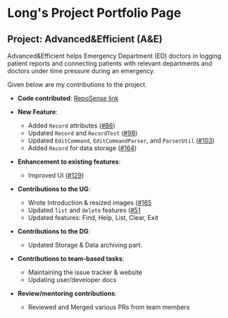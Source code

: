 # Long's Project Portfolio Page

## Project: Advanced&Efficient (A&E)
Advanced&Efficient helps Emergency Department (ED) doctors in logging patient reports and connecting patients with relevant departments and doctors under time pressure during an emergency.

Given below are my contributions to the project.

* **Code contributed**: [RepoSense link](https://nus-cs2103-ay2324s1.github.io/tp-dashboard/?search=longnguyentan&sort=groupTitle&sortWithin=title&timeframe=commit&mergegroup=&groupSelect=groupByRepos&breakdown=true&checkedFileTypes=docs~functional-code~test-code&since=2023-09-22)

* **New Feature**:
  * Added `Record` attributes ([#86](https://github.com/AY2324S1-CS2103T-T14-2/tp/pull/86))
  * Updated `Record` and `RecordTest` ([#98](https://github.com/AY2324S1-CS2103T-T14-2/tp/pull/98))
  * Updated `EditCommand`, `EditCommandParser`, and `ParserUtil` ([#103](https://github.com/AY2324S1-CS2103T-T14-2/tp/pull/103))
  * Added `Record` for data storage ([#164](https://github.com/AY2324S1-CS2103T-T14-2/tp/pull/164))

* **Enhancement to existing features**:
  * Improved UI ([#129](https://github.com/AY2324S1-CS2103T-T14-2/tp/pull/129))

* **Contributions to the UG**:
  * Wrote Introduction & resized images ([#165](https://github.com/AY2324S1-CS2103T-T14-2/tp/pull/165)
  * Updated `list` and `delete` features ([#51](https://github.com/AY2324S1-CS2103T-T14-2/tp/pull/51)
  * Updated features: Find, Help, List, Clear, Exit

* **Contributions to the DG**:
  * Updated Storage & Data archiving part.

* **Contributions to team-based tasks**:
  * Maintaining the issue tracker & website
  * Updating user/developer docs

* **Review/mentoring contributions**:
  * Reviewed and Merged various PRs from team members
